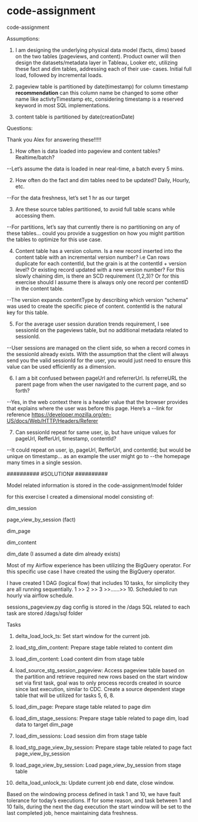 # code-assignment 

code-assignment 
 
Assumptions: 

1. I am designing the underlying physical data model (facts, dims) based on the two tables (pageviews, and content). Product owner will     then design the datasets/metadata layer in Tableau, Looker etc, utilizing these fact and dim tables, addressing each of their use-        cases. Initial full load, followed by incremental loads. 

2. pageview table is partitioned by date(timestamp) for column timestamp 
  **recommendation** can this column name be changed to some other name like activtyTimestamp etc, considering timestamp is a reserved      keyword in most SQL implementations.  
 
3. content table is partitioned by date(creationDate) 

Questions: 

Thank you Alex for answering these!!!!! 

1. How often is data loaded into pageview and content tables? Realtime/batch? 

--Let’s assume the data is loaded in near real-time, a batch every 5 mins. 

2. How often do the fact and dim tables need to be updated? Daily, Hourly, etc. 

--For the data freshness, let’s set 1 hr as our target 

3. Are these source tables partitioned, to avoid full table scans while accessing them. 

--For partitions, let’s say that currently there is no partitioning on any of these tables… could you provide a suggestion on how you might partition the tables to optimize for this use case. 

4. Content table has a version column. Is a new record inserted into the content table with an incremental version number? i.e Can rows duplicate for each contentId, but the grain is at the contentId + version level? Or existing record updated with a new version number? 
For this slowly chaining dim, is there an SCD requirement (1,2,3)? 
Or for this exercise should I assume there is always only one record per contentID in the content table. 

--The version expands contentType by describing which version “schema” was used to create the specific piece of content. contentId is the natural key for this table. 

5. For the average user session duration trends requirement, I see sessionId on the pageviews table, but no additional metadata related to sessionId. 

--User sessions are managed on the client side, so when a record comes in the sessionId already exists. With the assumption that the client will always send you the valid sessionId for the user, you would just need to ensure this value can be used efficiently as a dimension. 

6. I am a bit confused between pageUrl and referrerUrl. Is referreURL the parent page from when the user navigated to the current page, and so forth? 

--Yes, in the web context there is a header value that the browser provides that explains where the user was before this page. Here’s a --link for reference https://developer.mozilla.org/en-US/docs/Web/HTTP/Headers/Referer 

7. Can sessionId repeat for same user, ip, but have unique values for pageUrl, RefferUrl, timestamp, contentId? 

--It could repeat on user, ip, pageUrl, RefferUrl, and contentId; but would be unique on timestamp... as an example the user might go to --the homepage many times in a single session.
  

########## 
#SOLUTION# 
########## 
  

Model related information is stored in the code-assignment/model folder 

for this exercise I created a dimensional model consisting of: 

dim_session 

page_view_by_session (fact) 

dim_page 

dim_content 

dim_date (I assumed a date dim already exists) 

Most of my Airflow experience has been utilizing the BigQuery operator. For this specific use case I have created the using the BigQuery operator. 

I have created 1 DAG (logical flow) that includes 10 tasks, for simplicity they are all running sequentially. 1 >> 2 >> 3 >>......>> 10. 
Scheduled to run hourly via airflow schedule. 

sessions_pageview.py dag config is stored in the /dags 
SQL related to each task are stored /dags/sql folder 

Tasks 
  
1. delta_load_lock_ts: Set start window for the current job. 

2. load_stg_dim_content: Prepare stage table related to content dim 

3. load_dim_content: Load content dim from stage table 

4. load_source_stg_session_pageview: Access pageview table based on the partition and retrieve required new rows based on the start         window set via first task, goal was to only process records created in source since last execution, similar to CDC. Create a source     dependent stage table that will be utilized for tasks 5, 6, 8. 

5. load_dim_page: Prepare stage table related to page dim 

6. load_dim_stage_sessions: Prepare stage table related to page dim, load data to target dim_page 

7. load_dim_sessions: Load session dim from stage table 

8. load_stg_page_view_by_session: Prepare stage table related to page fact page_view_by_session 

9. load_page_view_by_session: Load page_view_by_session from stage table 

10. delta_load_unlock_ts: Update current job end date, close window. 

Based on the windowing process defined in task 1 and 10, we have fault tolerance for today’s executions. If for some reason, and task between 1 and 10 fails, during the next the dag execution the start window will be set to the last completed job, hence maintaining data freshness. 
